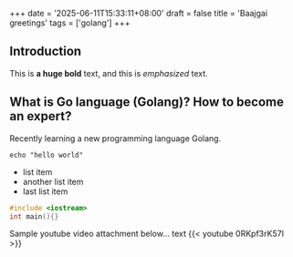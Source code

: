 +++
date = '2025-06-11T15:33:11+08:00'
draft = false
title = 'Baajgai greetings'
tags = ['golang']
+++
## Introduction

This is **a huge bold** text, and this is *emphasized* text.

## What is Go language (Golang)? How to become an expert?

Recently learning a new programming language Golang. 

`echo "hello world"`
- list item
- another list item
- last list item


```cpp
#include <iostream>
int main(){}
```
Sample youtube video attachment below...
text
{{< youtube 0RKpf3rK57I >}}

